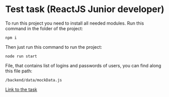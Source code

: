 # Test task (ReactJS Junior developer)

To run this project you need to install all needed modules. Run this command in the folder of the project:

``` npm i ```

Then just run this command to run the project:

``` node run start ```

File, that contains list of logins and passwords of users, you can find along this file path:

``` /backend/data/mockData.js ```

[Link to the task](https://github.com/geeksteam/VacancyReactTest)